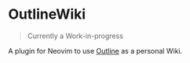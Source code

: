 # OutlineWiki

> Currently a Work-in-progress

A plugin for Neovim to use [Outline](https://getoutline.com) as a personal Wiki.
